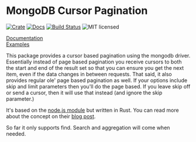 # MongoDB Cursor Pagination
[![Crate][crate-image]][crate-link]
[![Docs][docs-image]][docs-link]
[![Build Status][build-image]][build-link]
![MIT licensed][license-image]

[Documentation][docs-link]  
[Examples][examples-link]

This package provides a cursor based pagination using the mongodb driver. Essentially instead of
page based pagination you receive cursors to both the start and end of the result set so that you can
ensure you get the next item, even if the data changes in between requests. That said, it also provides 
regular ole' page based pagination as well. If your options include skip and limit parameters then 
you'll do the page based. If you leave skip off or send a cursor, then it will use that instead (and ignore
the skip parameter.)

It's based on the [node.js module](https://github.com/mixmaxhq/mongo-cursor-pagination) but written in Rust.
You can read more about the concept on their [blog post](https://engineering.mixmax.com/blog/api-paging-built-the-right-way/). 

So far it only supports find. Search and aggregation will come when needed. 

[//]: # (badges)
[crate-image]: https://buildstats.info/crate/mongodb-cursor-pagination
[crate-link]: https://crates.io/crates/mongodb-cursor-pagination
[docs-image]: https://docs.rs/mongodb-cursor-pagination/badge.svg
[docs-link]: https://docs.rs/mongodb-cursor-pagination/
[build-image]: https://github.com/Srylax/mongodb-cursor-pagination/actions/workflows/rust.yml/badge.svg?branch=master
[build-link]: https://github.com/Srylax/mongodb-cursor-pagination/actions/workflows/rust.yml
[license-image]: https://img.shields.io/badge/license-MIT-blue.svg

[//]: # (other)
[examples-link]: https://github.com/Srylax/mongodb-cursor-pagination/tree/master/examples